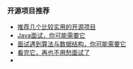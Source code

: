 ### 开源项目推荐

- [推荐几个比较实用的开源项目](https://mp.weixin.qq.com/s?__biz=MzU4NzYwNDAwMg==&mid=100000281&idx=1&sn=4386a7cfa425242eb3472cc61bdbe4d8&chksm=7de8cb544a9f42429aab1d4fa0c4f0e959918386a1f44a7250693d29af3d0351d85f52494f34&scene=0#rd)
- [Java面试，你可能需要它](https://mp.weixin.qq.com/s?__biz=MzU4NzYwNDAwMg==&mid=2247484816&idx=1&sn=084be6cc538b7925287e9a8b78edc693&chksm=fde8ccddca9f45cb3ca961e566dd12f58054b5f8c2d20a2868f5a023ef3e182a6307260fa038&scene=0#rd)
- [面试遇到算法与数据结构，你可能需要它](https://mp.weixin.qq.com/s?__biz=MzU4NzYwNDAwMg==&mid=2247484819&idx=2&sn=1a3f2bedaf67c4c98691417a3a92bfe4&chksm=fde8ccdeca9f45c88ee827016285b39462c856e859cf19fe79540acde1a3a6755fba36758d84&scene=0#rd)
- [看完它，再也不用愁面试了](https://mp.weixin.qq.com/s/C-RvgtOJZJSbRn8M7sL45g)
- []()